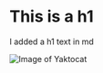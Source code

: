 # This is a h1

I added a h1 text in md

![Image of Yaktocat](https://octodex.github.com/images/yaktocat.png)
